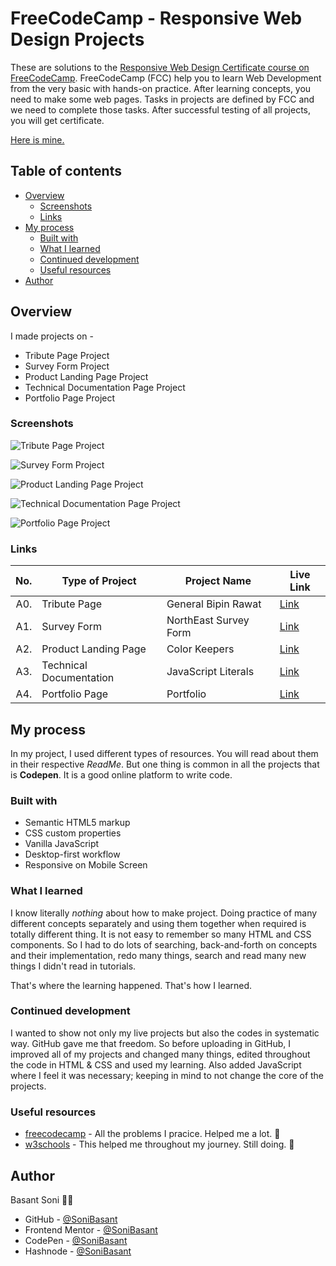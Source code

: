# FreeCodeCamp - Responsive Web Design Projects

These are solutions to the [Responsive Web Design Certificate course on FreeCodeCamp](https://codepen.io/sonibasant). FreeCodeCamp (FCC) help you to learn Web Development from the very basic with hands-on practice. After learning concepts, you need to make some web pages. Tasks in projects are defined by FCC and we need to complete those tasks. After successful testing of all projects, you will get certificate.

[Here is mine.](https://www.freecodecamp.org/certification/SoniBasant/responsive-web-design)

## Table of contents

- [Overview](#overview)
  - [Screenshots](#screenshots)
  - [Links](#links)
- [My process](#my-process)
  - [Built with](#built-with)
  - [What I learned](#what-i-learned)
  - [Continued development](#continued-development)
  - [Useful resources](#useful-resources)
- [Author](#author)

## Overview

I made projects on -

- Tribute Page Project
- Survey Form Project
- Product Landing Page Project
- Technical Documentation Page Project
- Portfolio Page Project

### Screenshots

![Tribute Page Project](https://sonibasant.github.io/FCC-Responsive-Web-Design/A4.%20Portfolio%20Page/Images/Tri1.jpg)

![Survey Form Project](https://sonibasant.github.io/FCC-Responsive-Web-Design/A4.%20Portfolio%20Page/Images/NE1.jpg)

![Product Landing Page Project](https://sonibasant.github.io/FCC-Responsive-Web-Design/A4.%20Portfolio%20Page/Images/PLP1.jpg)

![Technical Documentation Page Project](https://sonibasant.github.io/FCC-Responsive-Web-Design/A4.%20Portfolio%20Page/Images/TD1.jpg)

![Portfolio Page Project](https://sonibasant.github.io/FCC-Responsive-Web-Design/A4.%20Portfolio%20Page/Images/Portfolio.png)

### Links

| No. | Type of Project         | Project Name          | Live Link                                                                                             |
| --: | ---------------------- | --------------------- | ----------------------------------------------------------------------------------------------------- |
| A0. | Tribute Page            | General Bipin Rawat   | [Link](https://sonibasant.github.io/FCC-Responsive-Web-Design/A0.%20Tribute%20Page/tribute.html)              |
| A1. | Survey Form             | NorthEast Survey Form | [Link](https://sonibasant.github.io/FCC-Responsive-Web-Design/A1.%20Survey%20Form%20Page/surveyForm.html)     |
| A2. | Product Landing Page    | Color Keepers         | [Link](https://sonibasant.github.io/FCC-Responsive-Web-Design/A2.%20Product%20Landing%20Page/productLP.html) |
| A3. | Technical Documentation | JavaScript Literals   | [Link](https://sonibasant.github.io/FCC-Responsive-Web-Design/A3.%20Technical%20Documentation%20Page/TD.html) |
| A4. | Portfolio Page          | Portfolio             | [Link](https://sonibasant.github.io/FCC-Responsive-Web-Design/A4.%20Portfolio%20Page/portfolioPage.html) |

## My process

In my project, I used different types of resources. You will read about them in their respective _ReadMe_. But one thing is common in all the projects that is **Codepen**. It is a good online platform to write code.

### Built with

- Semantic HTML5 markup
- CSS custom properties
- Vanilla JavaScript
- Desktop-first workflow
- Responsive on Mobile Screen

### What I learned

I know literally _nothing_ about how to make project. Doing practice of many different concepts separately and using them together when required is totally different thing. It is not easy to remember so many HTML and CSS components. So I had to do lots of searching, back-and-forth on concepts and their implementation, redo many things, search and read many new things I didn't read in tutorials.

That's where the learning happened. That's how I learned.

### Continued development

I wanted to show not only my live projects but also the codes in systematic way. GitHub gave me that freedom. So before uploading in GitHub, I improved all of my projects and changed many things, edited throughout the code in HTML & CSS and used my learning. Also added JavaScript where I feel it was necessary; keeping in mind to not change the core of the projects.

### Useful resources

- [freecodecamp](https://www.freecodecamp.org/) - All the problems I pracice. Helped me a lot. 🙌
- [w3schools](https://www.w3schools.com) - This helped me throughout my journey. Still doing. 🙂

## Author

Basant Soni 👨‍💻

- GitHub - [@SoniBasant](https://github.com/SoniBasant)
- Frontend Mentor - [@SoniBasant](https://www.frontendmentor.io/profile/SoniBasant)
- CodePen - [@SoniBasant](https://codepen.io/sonibasant)
- Hashnode - [@SoniBasant](https://sonibasant.hashnode.dev/)
